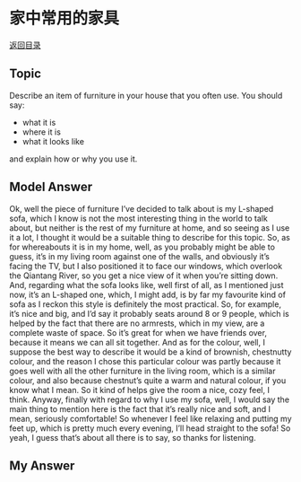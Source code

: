 # 家中常用的家具
[返回目录](README.md)
## Topic
Describe an item of furniture in your house that you often use. You should say:

- what it is
- where it is
- what it looks like

and explain how or why you use it.
## Model Answer

Ok, well the piece of furniture I’ve decided to talk about is my L-shaped sofa, which I know is not
the most interesting thing in the world to talk about, but neither is the rest of my furniture at home, and so seeing as I use it a lot, I thought it would be a suitable thing to describe for this topic.
So, as for whereabouts it is in my home, well, as you probably might be able to guess, it’s in my living room against one of the walls, and obviously it’s facing the TV, but I also positioned it to face our windows, which overlook the Qiantang River, so you get a nice view of it when you’re sitting down.
And, regarding what the sofa looks like, well first of all, as I mentioned just now, it’s an L-shaped one, which, I might add, is by far my favourite kind of sofa as I reckon this style is definitely the most practical. So, for example, it’s nice and big, and I’d say it probably seats around 8 or 9 people, which is helped by the fact that there are no armrests, which in my view, are a complete waste of space. So it’s great for when we have friends over, because it means we can all sit together.
And as for the colour, well, I suppose the best way to describe it would be a kind of brownish, chestnutty colour, and the reason I chose this particular colour was partly because it goes well with all the other furniture in the living room, which is a similar colour, and also because chestnut’s quite a warm and natural colour, if you know what I mean. So it kind of helps give the room a nice, cozy feel, I think.
Anyway, finally with regard to why I use my sofa, well, I would say the main thing to mention here is the fact that it’s really nice and soft, and I mean, seriously comfortable! So whenever I feel like relaxing and putting my feet up, which is pretty much every evening, I’ll head straight to the sofa!
So yeah, I guess that’s about all there is to say, so thanks for listening.

## My Answer

